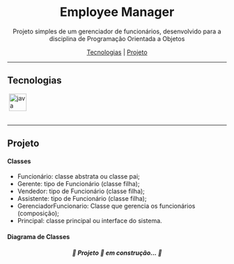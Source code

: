 <h1 align="center"> Employee Manager </h1>

<p align="center">Projeto simples de um gerenciador de funcionários, desenvolvido para a disciplina de Programação Orientada a Objetos<p>
<p align="center">
    <a href="##Tecnologias">Tecnologias</a> |
    <a href="##Projeto">Projeto</a> 
</p> 

---

## Tecnologias

<p style='margin: 16px 4px 32px;'>
	<a href="https://www.java.com/pt-BR/" target="_blank" rel="noreferrer">
        <img src="https://cdn.jsdelivr.net/gh/devicons/devicon/icons/java/java-original.svg" alt="java" width="40" height="40" />
    </a>
</p>

---

## Projeto

#### Classes

- Funcionário: classe abstrata ou classe pai;
- Gerente: tipo de Funcionário (classe filha);
- Vendedor: tipo de Funcionário (classe filha);
- Assistente: tipo de Funcionário (classe filha);
- GerenciadorFuncionario: Classe que gerencia os funcionários (composição);
- Principal: classe principal ou interface do sistema.

#### Diagrama de Classes

<h5 align="center"> &#128679; Projeto &#128640; em construção... &#128679; </h5>



